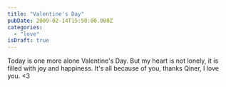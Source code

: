 ```yaml
---
title: "Valentine's Day"
pubDate: 2009-02-14T15:50:00.000Z
categories: 
  - "love"
isDraft: true
---
```


Today is one more alone Valentine's Day. But my heart is not lonely, it is filled with joy and happiness. It's all because of you, thanks Qiner, I love you. <3
